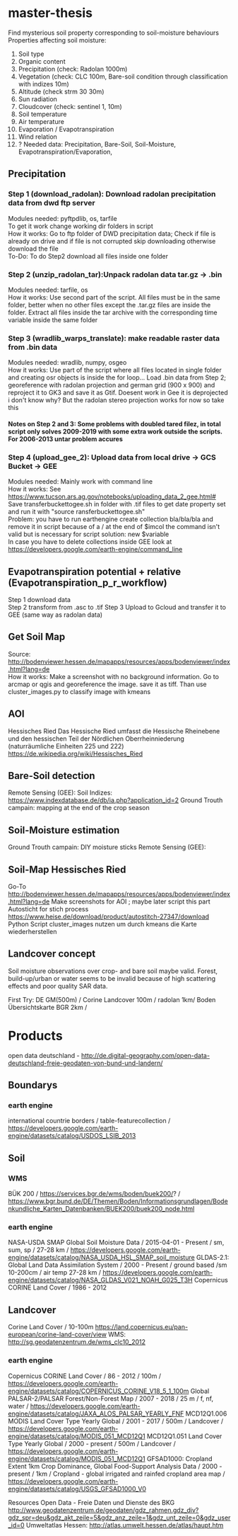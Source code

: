 # master-thesis
 Find mysterious soil property corresponding to soil-moisture behaviours 
 Properties affecting soil moisture:
 1. Soil type
 2. Organic content
 3. Precipitation (check: Radolan 1000m)
 4. Vegetation (check: CLC 100m, Bare-soil condition through classification with indizes 10m)
 5. Altitude (check strm 30 30m)
 6. Sun radiation
 7. Cloudcover (check: sentinel 1, 10m)
 8. Soil temperature
 9. Air temperature
 10. Evaporation / Evapotranspiration
 11. Wind relation
 12. ?
 Needed data: Precipitation, Bare-Soil, Soil-Moisture, Evapotranspiration/Evaporation, 

## Precipitation 
### Step 1 (download_radolan): Download radolan precipitation data from dwd ftp server
   Modules needed: pyftpdlib, os, tarfile   
   To get it work change working dir folders in script  
   How it works: Go to ftp folder of DWD precipitation data; Check if file is already on drive and if file is not corrupted skip downloading otherwise download the file  
   To-Do: To do Step2 download all files inside one folder  

### Step 2 (unzip_radolan_tar):Unpack radolan data tar.gz -> .bin
   Modules needed: tarfile, os  
   How it works: Use second part of the script. All files must be in the same folder, better when no other files except the      .tar.gz files are inside the folder. Extract all files inside the tar archive with the corresponding time     variable inside the same folder  
          
### Step 3 (wradlib_warps_translate): make readable raster data from .bin data
   Modules needed: wradlib, numpy, osgeo  
   How it works: Use part of the script where all files located in single folder and creating osr objects is inside the for loop... Load .bin data from Step 2;   georeference with radolan projection and german grid (900 x 900) and reproject it to GK3 and save it as Gtif. Doesent work in Gee it is deprojected i don't know why? But the radolan stereo projection works for now so take this      

#### Notes on Step 2 and 3: Some problems with doubled tared filez, in total script only solves 2009-2019 with some extra work outside the scripts. For 2006-2013 untar problem accures

### Step 4 (upload_gee_2): Upload data from local drive -> GCS Bucket -> GEE
   Modules needed: Mainly work with command line  
   How it works: See https://www.tucson.ars.ag.gov/notebooks/uploading_data_2_gee.html#    
   Save transferbuckettogee.sh in folder with .tif files to get date property set and run it with "source ransferbuckettogee.sh"  
   Problem: you have to run earthengine create collection bla/bla/bla and remove it in script because of a / at the end of $imcol the command isn't valid but is necessary for script solution: new $variable  
   In case you have to delete collections inside GEE look at https://developers.google.com/earth-engine/command_line  

## Evapotranspiration potential + relative (Evapotranspiration_p_r_workflow)
Step 1 download data  
Step 2 transform from .asc to .tif
Step 3 Upload to Gcloud and transfer it to GEE (same way as radolan data)

## Get Soil Map  
   Source:  http://bodenviewer.hessen.de/mapapps/resources/apps/bodenviewer/index.html?lang=de  
   How it works: Make a screenshot with no background information. Go to arcmap or qgis and georeference the image. save it as tiff. Than use cluster_images.py to classify image with kmeans   
   
## AOI
   Hessisches Ried Das Hessische Ried umfasst die Hessische Rheinebene und den hessischen Teil der Nördlichen Oberrheinniederung (naturräumliche Einheiten 225 und 222) https://de.wikipedia.org/wiki/Hessisches_Ried  
   
## Bare-Soil detection
   Remote Sensing (GEE): 
   Soil Indizes: https://www.indexdatabase.de/db/ia.php?application_id=2
   Ground Trouth campain: mapping at the end of the crop season

## Soil-Moisture estimation
   Ground Trouth campain: DIY moisture sticks 
   Remote Sensing (GEE): 

## Soil-Map Hessisches Ried  
   Go-To http://bodenviewer.hessen.de/mapapps/resources/apps/bodenviewer/index.html?lang=de
   Make screenshots for AOI ; maybe later script this part  
   Autosticht for stich process https://www.heise.de/download/product/autostitch-27347/download  
   Python Script cluster_images nutzen um durch kmeans die Karte wiederherstellen
   
## Landcover concept
 Soil moisture observations over crop- and bare soil maybe valid. Forest, build-up/urban or water seems to be invalid   because of high scattering effects and poor quality SAR data.   

 First Try: DE GM(500m) / Corine Landcover 100m / radolan 1km/  Boden Übersichtskarte BGR 2km /   

# Products
open data deutschland - http://de.digital-geography.com/open-data-deutschland-freie-geodaten-von-bund-und-landern/ 
## Boundarys
### earth engine
 international countrie borders / table-featurecollection / https://developers.google.com/earth-engine/datasets/catalog/USDOS_LSIB_2013
## Soil 
### WMS
 BÜK 200 / https://services.bgr.de/wms/boden/buek200/? / https://www.bgr.bund.de/DE/Themen/Boden/Informationsgrundlagen/Bodenkundliche_Karten_Datenbanken/BUEK200/buek200_node.html
### earth engine
 NASA-USDA SMAP Global Soil Moisture Data / 2015-04-01 - Present / sm, sum, sp / 27-28 km / https://developers.google.com/earth-engine/datasets/catalog/NASA_USDA_HSL_SMAP_soil_moisture
 GLDAS-2.1: Global Land Data Assimilation System / 2000 - Present / ground based  /sm 10-200cm / air temp 27-28 km / https://developers.google.com/earth-engine/datasets/catalog/NASA_GLDAS_V021_NOAH_G025_T3H
 Copernicus CORINE Land Cover / 1986 - 2012
## Landcover
 Corine Land Cover / 10-100m https://land.copernicus.eu/pan-european/corine-land-cover/view WMS: http://sg.geodatenzentrum.de/wms_clc10_2012
### earth engine
 Copernicus CORINE Land Cover / 86 - 2012 / 100m / https://developers.google.com/earth-engine/datasets/catalog/COPERNICUS_CORINE_V18_5_1_100m
 Global PALSAR-2/PALSAR Forest/Non-Forest Map / 2007 - 2018 / 25 m / f, nf, water / https://developers.google.com/earth-engine/datasets/catalog/JAXA_ALOS_PALSAR_YEARLY_FNF
 MCD12Q1.006 MODIS Land Cover Type Yearly Global / 2001 - 2017 / 500m / Landcover / https://developers.google.com/earth-engine/datasets/catalog/MODIS_051_MCD12Q1
 MCD12Q1.051 Land Cover Type Yearly Global / 2000 - present / 500m / Landcover / https://developers.google.com/earth-engine/datasets/catalog/MODIS_051_MCD12Q1
 GFSAD1000: Cropland Extent 1km Crop Dominance, Global Food-Support Analysis Data / 2000 - present / 1km / Cropland - global irrigated and rainfed cropland area map / https://developers.google.com/earth-engine/datasets/catalog/USGS_GFSAD1000_V0

Resources
Open Data - Freie Daten und Dienste des BKG http://www.geodatenzentrum.de/geodaten/gdz_rahmen.gdz_div?gdz_spr=deu&gdz_akt_zeile=5&gdz_anz_zeile=1&gdz_unt_zeile=0&gdz_user_id=0
Umweltatlas Hessen: http://atlas.umwelt.hessen.de/atlas/haupt.htm

